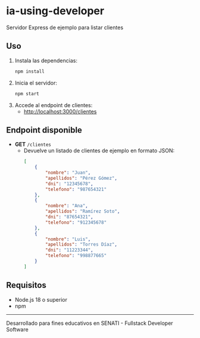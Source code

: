 # ia-using-developer

Servidor Express de ejemplo para listar clientes

## Uso

1. Instala las dependencias:
	 ```sh
	 npm install
	 ```
2. Inicia el servidor:
	 ```sh
	 npm start
	 ```
3. Accede al endpoint de clientes:
	 - [http://localhost:3000/clientes](http://localhost:3000/clientes)

## Endpoint disponible

- **GET** `/clientes`
	- Devuelve un listado de clientes de ejemplo en formato JSON:
		```json
		[
			{
				"nombre": "Juan",
				"apellidos": "Pérez Gómez",
				"dni": "12345678",
				"telefono": "987654321"
			},
			{
				"nombre": "Ana",
				"apellidos": "Ramírez Soto",
				"dni": "87654321",
				"telefono": "912345678"
			},
			{
				"nombre": "Luis",
				"apellidos": "Torres Díaz",
				"dni": "11223344",
				"telefono": "998877665"
			}
		]
		```

## Requisitos
- Node.js 18 o superior
- npm

---

Desarrollado para fines educativos en SENATI - Fullstack Developer Software